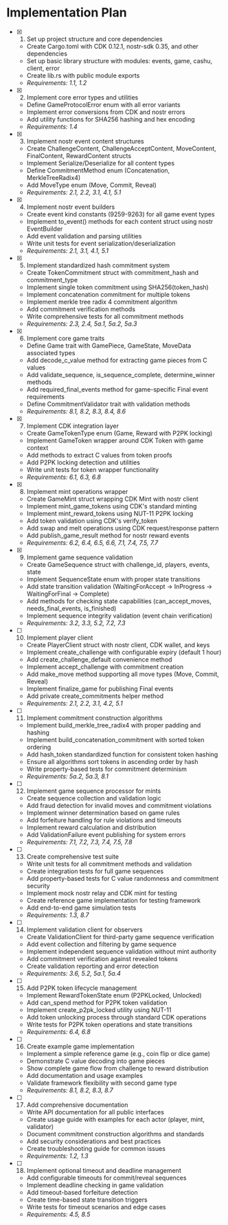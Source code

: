 # Implementation Plan

- [x] 1. Set up project structure and core dependencies
  - Create Cargo.toml with CDK 0.12.1, nostr-sdk 0.35, and other dependencies
  - Set up basic library structure with modules: events, game, cashu, client, error
  - Create lib.rs with public module exports
  - _Requirements: 1.1, 1.2_

- [x] 2. Implement core error types and utilities
  - Define GameProtocolError enum with all error variants
  - Implement error conversions from CDK and nostr errors
  - Add utility functions for SHA256 hashing and hex encoding
  - _Requirements: 1.4_

- [x] 3. Implement nostr event content structures
  - Create ChallengeContent, ChallengeAcceptContent, MoveContent, FinalContent, RewardContent structs
  - Implement Serialize/Deserialize for all content types
  - Define CommitmentMethod enum (Concatenation, MerkleTreeRadix4)
  - Add MoveType enum (Move, Commit, Reveal)
  - _Requirements: 2.1, 2.2, 3.1, 4.1, 5.1_

- [x] 4. Implement nostr event builders
  - Create event kind constants (9259-9263) for all game event types
  - Implement to_event() methods for each content struct using nostr EventBuilder
  - Add event validation and parsing utilities
  - Write unit tests for event serialization/deserialization
  - _Requirements: 2.1, 3.1, 4.1, 5.1_

- [x] 5. Implement standardized hash commitment system
  - Create TokenCommitment struct with commitment_hash and commitment_type
  - Implement single token commitment using SHA256(token_hash)
  - Implement concatenation commitment for multiple tokens
  - Implement merkle tree radix 4 commitment algorithm
  - Add commitment verification methods
  - Write comprehensive tests for all commitment methods
  - _Requirements: 2.3, 2.4, 5a.1, 5a.2, 5a.3_

- [x] 6. Implement core game traits
  - Define Game trait with GamePiece, GameState, MoveData associated types
  - Add decode_c_value method for extracting game pieces from C values
  - Add validate_sequence, is_sequence_complete, determine_winner methods
  - Add required_final_events method for game-specific Final event requirements
  - Define CommitmentValidator trait with validation methods
  - _Requirements: 8.1, 8.2, 8.3, 8.4, 8.6_

- [x] 7. Implement CDK integration layer
  - Create GameTokenType enum (Game, Reward with P2PK locking)
  - Implement GameToken wrapper around CDK Token with game context
  - Add methods to extract C values from token proofs
  - Add P2PK locking detection and utilities
  - Write unit tests for token wrapper functionality
  - _Requirements: 6.1, 6.3, 6.8_

- [x] 8. Implement mint operations wrapper
  - Create GameMint struct wrapping CDK Mint with nostr client
  - Implement mint_game_tokens using CDK's standard minting
  - Implement mint_reward_tokens using NUT-11 P2PK locking
  - Add token validation using CDK's verify_token
  - Add swap and melt operations using CDK request/response pattern
  - Add publish_game_result method for nostr reward events
  - _Requirements: 6.2, 6.4, 6.5, 6.6, 7.1, 7.4, 7.5, 7.7_

- [x] 9. Implement game sequence validation
  - Create GameSequence struct with challenge_id, players, events, state
  - Implement SequenceState enum with proper state transitions
  - Add state transition validation (WaitingForAccept → InProgress → WaitingForFinal → Complete)
  - Add methods for checking state capabilities (can_accept_moves, needs_final_events, is_finished)
  - Implement sequence integrity validation (event chain verification)
  - _Requirements: 3.2, 3.3, 5.2, 7.2, 7.3_

- [ ] 10. Implement player client
  - Create PlayerClient struct with nostr client, CDK wallet, and keys
  - Implement create_challenge with configurable expiry (default 1 hour)
  - Add create_challenge_default convenience method
  - Implement accept_challenge with commitment creation
  - Add make_move method supporting all move types (Move, Commit, Reveal)
  - Implement finalize_game for publishing Final events
  - Add private create_commitments helper method
  - _Requirements: 2.1, 2.2, 3.1, 4.2, 5.1_

- [ ] 11. Implement commitment construction algorithms
  - Implement build_merkle_tree_radix4 with proper padding and hashing
  - Implement build_concatenation_commitment with sorted token ordering
  - Add hash_token standardized function for consistent token hashing
  - Ensure all algorithms sort tokens in ascending order by hash
  - Write property-based tests for commitment determinism
  - _Requirements: 5a.2, 5a.3, 8.1_

- [ ] 12. Implement game sequence processor for mints
  - Create sequence collection and validation logic
  - Add fraud detection for invalid moves and commitment violations
  - Implement winner determination based on game rules
  - Add forfeiture handling for rule violations and timeouts
  - Implement reward calculation and distribution
  - Add ValidationFailure event publishing for system errors
  - _Requirements: 7.1, 7.2, 7.3, 7.4, 7.5, 7.8_

- [ ] 13. Create comprehensive test suite
  - Write unit tests for all commitment methods and validation
  - Create integration tests for full game sequences
  - Add property-based tests for C value randomness and commitment security
  - Implement mock nostr relay and CDK mint for testing
  - Create reference game implementation for testing framework
  - Add end-to-end game simulation tests
  - _Requirements: 1.3, 8.7_

- [ ] 14. Implement validation client for observers
  - Create ValidationClient for third-party game sequence verification
  - Add event collection and filtering by game sequence
  - Implement independent sequence validation without mint authority
  - Add commitment verification against revealed tokens
  - Create validation reporting and error detection
  - _Requirements: 3.6, 5.2, 5a.1, 5a.4_

- [ ] 15. Add P2PK token lifecycle management
  - Implement RewardTokenState enum (P2PKLocked, Unlocked)
  - Add can_spend method for P2PK token validation
  - Implement create_p2pk_locked utility using NUT-11
  - Add token unlocking process through standard CDK operations
  - Write tests for P2PK token operations and state transitions
  - _Requirements: 6.4, 6.8_

- [ ] 16. Create example game implementation
  - Implement a simple reference game (e.g., coin flip or dice game)
  - Demonstrate C value decoding into game pieces
  - Show complete game flow from challenge to reward distribution
  - Add documentation and usage examples
  - Validate framework flexibility with second game type
  - _Requirements: 8.1, 8.2, 8.3, 8.7_

- [ ] 17. Add comprehensive documentation
  - Write API documentation for all public interfaces
  - Create usage guide with examples for each actor (player, mint, validator)
  - Document commitment construction algorithms and standards
  - Add security considerations and best practices
  - Create troubleshooting guide for common issues
  - _Requirements: 1.2, 1.3_

- [ ] 18. Implement optional timeout and deadline management
  - Add configurable timeouts for commit/reveal sequences
  - Implement deadline checking in game validation
  - Add timeout-based forfeiture detection
  - Create time-based state transition triggers
  - Write tests for timeout scenarios and edge cases
  - _Requirements: 4.5, 8.5_